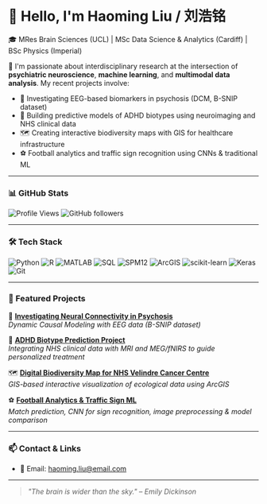 # 👋 Hello, I'm Haoming Liu / 刘浩铭

🎓 MRes Brain Sciences (UCL) | MSc Data Science & Analytics (Cardiff) | BSc Physics (Imperial)

🌱 I'm passionate about interdisciplinary research at the intersection of **psychiatric neuroscience**, **machine learning**, and **multimodal data analysis**. My recent projects involve:

- 🧠 Investigating EEG-based biomarkers in psychosis (DCM, B-SNIP dataset)
- 🧬 Building predictive models of ADHD biotypes using neuroimaging and NHS clinical data
- 🗺️ Creating interactive biodiversity maps with GIS for healthcare infrastructure
- ⚽ Football analytics and traffic sign recognition using CNNs & traditional ML

---

### 📊 GitHub Stats

![Profile Views](https://komarev.com/ghpvc/?username=HMLiu012&color=blue)
![GitHub followers](https://img.shields.io/github/followers/HMLiu012?style=social)

---

### 🛠️ Tech Stack

![Python](https://img.shields.io/badge/-Python-333?logo=python)
![R](https://img.shields.io/badge/-R-276DC3?logo=r)
![MATLAB](https://img.shields.io/badge/-MATLAB-0076A8?logo=mathworks)
![SQL](https://img.shields.io/badge/-SQL-336791?logo=mysql)
![SPM12](https://img.shields.io/badge/-SPM12-grey)
![ArcGIS](https://img.shields.io/badge/-ArcGIS-4479A1?logo=esri)
![scikit-learn](https://img.shields.io/badge/-scikit--learn-F7931E?logo=scikit-learn&logoColor=white)
![Keras](https://img.shields.io/badge/-Keras-D00000?logo=keras&logoColor=white)
![Git](https://img.shields.io/badge/-Git-F05032?logo=git&logoColor=white)

---

### 🌟 Featured Projects

🔬 **[Investigating Neural Connectivity in Psychosis](https://github.com/HMLiu012/EEG-DCM-psychosis-UCL-)**  
*Dynamic Causal Modeling with EEG data (B-SNIP dataset)*

🧠 **[ADHD Biotype Prediction Project](https://github.com/HMLiu012/adhd-biotypes)**  
*Integrating NHS clinical data with MRI and MEG/fNIRS to guide personalized treatment*

🗺️ **[Digital Biodiversity Map for NHS Velindre Cancer Centre](https://github.com/HMLiu012/nhs-biodiversity-map)**  
*GIS-based interactive visualization of ecological data using ArcGIS*

⚽ **[Football Analytics & Traffic Sign ML](https://github.com/HMLiu012/epl-football-signs)**  
*Match prediction, CNN for sign recognition, image preprocessing & model comparison*

---

### 📫 Contact & Links

- 📧 Email: haoming.liu@email.com


---

> _"The brain is wider than the sky." – Emily Dickinson_
